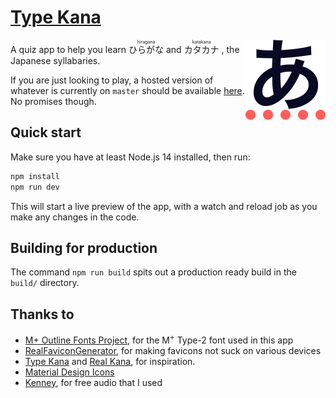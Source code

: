 # [Type Kana](https://type-kana.cass.moe/)

<img src="assets/logo-transparent.png" 
  width="128" 
  height="128" 
  align="right" 
  alt="Type Kana logo" />

A quiz app to help you learn 
<ruby>
ひらがな<rp>(</rp><rt>hiragana</rt><rp>)</rp>
</ruby>
and
<ruby>
カタカナ<rp>(</rp><rt>katakana</rt><rp>)</rp>
</ruby>, the Japanese syllabaries.

If you are just looking to play, a hosted version of whatever is currently on `master` should be available [here](https://type-kana.cass.moe/). No promises though.

## Quick start

Make sure you have at least Node.js 14 installed, then run:

```bash
npm install
npm run dev
```

This will start a live preview of the app, with a watch and reload job as you make any changes in the code.

## Building for production

The command `npm run build` spits out a production ready build in the `build/` directory.

## Thanks to

* [M+ Outline Fonts Project](https://mplus-fonts.osdn.jp/), for the M<sup>+</sup> Type-2 font used in this app
* [RealFaviconGenerator](https://realfavicongenerator.net/), for making favicons not suck on various devices
* [Type Kana](https://lab.fleon.org/type-kana/) and [Real Kana](https://realkana.com/), for inspiration.
* [Material Design Icons](https://github.com/Templarian/MaterialDesign)
* [Kenney](https://www.kenney.nl/), for free audio that I used
